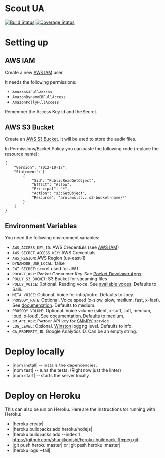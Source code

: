 # Scout UA

[![Build Status](https://travis-ci.org/MozScout/scout-ua.svg?branch=master)](https://travis-ci.org/MozScout/scout-ua)
[![Coverage Status](https://coveralls.io/repos/github/MozScout/scout-ua/badge.svg?branch=master)](https://coveralls.io/github/MozScout/scout-ua?branch=master)

# Setting up

## AWS IAM

Create a new [AWS IAM](https://console.aws.amazon.com/iam/) user.

It needs the following permissions:

* `AmazonS3FullAccess`
* `AmazonDynamoDBFullAccess`
* `AmazonPollyFullAccess`

Remember the Access Key Id and the Secret.

## AWS S3 Bucket

Create an [AWS S3 Bucket](https://console.aws.amazon.com/s3/home?region=us-east-1). It will be used to store the audio files.

In Permissions/Bucket Policy you can paste the following code (replace the resource name):

```
{
    "Version": "2012-10-17",
    "Statement": [
        {
            "Sid": "PublicReadGetObject",
            "Effect": "Allow",
            "Principal": "*",
            "Action": "s3:GetObject",
            "Resource": "arn:aws:s3:::s3-bucket-name/*"
        }
    ]
}
```

## Environment Variables

You need the following environment variables:

* `AWS_ACCESS_KEY_ID`: AWS Credentials (see [AWS IAM](https://console.aws.amazon.com/iam/home?region=us-east-1#/home))
* `AWS_SECRET_ACCESS_KEY`: AWS Credentials
* `AWS_REGION`: AWS Region (us-east-1)
* `DYNAMODB_USE_LOCAL`: false
* `JWT_SECRET`: secret used for JWT
* `POCKET_KEY`: Pocket Consumer Key. See [Pocket Developer Apps](https://getpocket.com/developer/apps/)
* `POLLY_S3_BUCKET`: S3 Bucket for streaming files
* `POLLY_VOICE`: Optional. Reading voice. See [available voices](https://console.aws.amazon.com/polly/home/SynthesizeSpeech?region=us-east-1). Defaults to Salli.
* `META_VOICE`: Optional. Voice for intro/outro. Defaults to Joey.
* `PROSODY_RATE`: Optional. Voice speed (x-slow, slow, medium, fast, x-fast). See [documentation](https://docs.aws.amazon.com/polly/latest/dg/supported-ssml.html#prosody-tag). Defaults to medium.
* `PROSODY_VOLUME`: Optional. Voice volume (silent, x-soft, soft, medium, loud, x-loud). See [documentation](https://docs.aws.amazon.com/polly/latest/dg/supported-ssml.html#prosody-tag). Defaults to medium.
* `SM_API_KEY`: Partner API key for [SMMRY](https://smmry.com/partner) service.
* `LOG_LEVEL`: Optional. [Winston](https://github.com/winstonjs/winston) logging level. Defaults to info.
* `GA_PROPERTY_ID`: Google Analytics ID. Can be an empty string.

# Deploy locally

* |npm install| -- installs the dependencies.
* |npm test| -- runs the tests. (Right now just the linter)
* |npm start| -- starts the server locally.

# Deploy on Heroku

This can also be run on Heroku. Here are the instructions for running with Heroku:

* |heroku create|
* |heroku buildpacks:add heroku/nodejs|
* |heroku buildpacks:add --index 1 https://github.com/shunjikonishi/heroku-buildpack-ffmpeg.git|
* |git push heroku master| or |git push heroku <your branch>:master|
* |heroku logs --tail|
